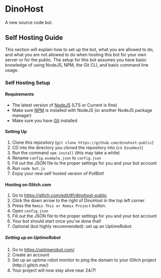 # DinoHost
A new source code bot.

## Self Hosting Guide
This section will explain how to set up the bot, what you are allowed to do, and what you are not allowed to do when hosting this bot for your own server or for the public. The setup for this bot assumes you have basic knowledge of using NodeJS, NPM, the Git CLI, and basic command line usage.

### Self Hosting Setup
#### Requirements
- The latest version of [NodeJS](https://nodejs.org/) (LTS or Current is fine)
- Make sure [NPM](https://www.npmjs.com/) is installed with NodeJS (or another NodeJS package manager)
- Make sure you have [Git](https://git-scm.com/) installed

#### Setting Up
1. Clone this repository (`git clone https://github.com/dinohost-public`)
2. CD into the directory you cloned the repository into (`cd DinoHost`)
3. Run the command `npm install` (this may take a while)
4. Rename `config.example.json` to `config.json`
5. Fill out the JSON file to the proper settings for you and your bot account
6. Run `node bot.js`
7. Enjoy your new self hosted version of PollBot!

#### Hosting on Glitch.com
1. Go to https://glitch.com/edit/#!/dinohost-public
2. Click the down arrow to the right of DinoHost in the top left corner
3. Press the `Remix This or Remix Project` button.
4. Open `config.json`
5. Fill out the JSON file to the proper settings for you and your bot account
6. Your bot should start once you've done that!
7. Optional (but highly recommended): set up an UptimeRobot

##### Setting up an UptimeRobot
1. Go to https://uptimerobot.com/
2. Create an account
3. Set up an uptime robot monitor to ping the domain to your Glitch project (http://<name>.glitch.me/)
4. Your project will now stay alive near 24/7!
